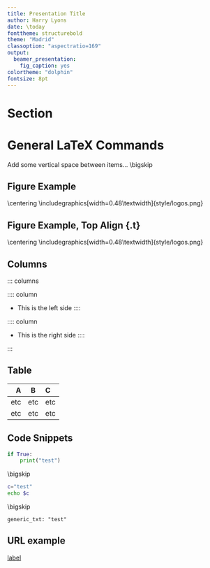 ```yaml
---
title: Presentation Title
author: Harry Lyons
date: \today
fonttheme: structurebold
theme: "Madrid"
classoption: "aspectratio=169"
output:
  beamer_presentation:
    fig_caption: yes
colortheme: "dolphin"
fontsize: 8pt
---
```


# Section

# General LaTeX Commands

Add some vertical space between items...
\bigskip

## Figure Example
\centering
\includegraphics[width=0.48\textwidth]{style/logos.png}

## Figure Example, Top Align {.t}
\centering
\includegraphics[width=0.48\textwidth]{style/logos.png}

## Columns

::: columns

:::: column
- This is the left side
::::

:::: column
- This is the right side
::::

:::

## Table

| A | B | C |
|---:|---|:---|
| etc | etc | etc |
| etc | etc | etc |

## Code Snippets

```python
if True:
    print("test")
```

\bigskip


```bash
c="test"
echo $c
```

\bigskip

```
generic_txt: "test"
```

## URL example

[label](http://www.google.com)
